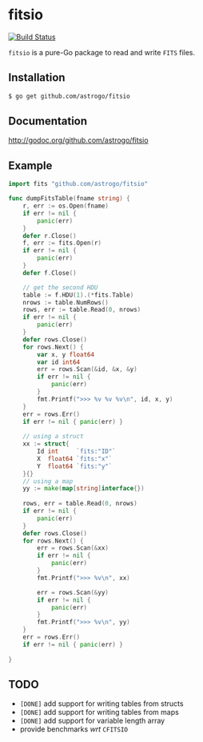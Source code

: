 fitsio
======

[![Build Status](https://drone.io/github.com/astrogo/fitsio/status.png)](https://drone.io/github.com/astrogo/fitsio/latest)

`fitsio` is a pure-Go package to read and write `FITS` files.

## Installation

```sh
$ go get github.com/astrogo/fitsio
```

## Documentation

http://godoc.org/github.com/astrogo/fitsio

## Example

```go
import fits "github.com/astrogo/fitsio"

func dumpFitsTable(fname string) {
    r, err := os.Open(fname)
    if err != nil {
        panic(err)
    }
    defer r.Close()
	f, err := fits.Open(r)
	if err != nil {
		panic(err)
	}
	defer f.Close()

	// get the second HDU
	table := f.HDU(1).(*fits.Table)
	nrows := table.NumRows()
    rows, err := table.Read(0, nrows)
    if err != nil {
        panic(err)
    }
    defer rows.Close()
	for rows.Next() {
        var x, y float64
        var id int64
        err = rows.Scan(&id, &x, &y)
        if err != nil {
            panic(err)
        }
        fmt.Printf(">>> %v %v %v\n", id, x, y)
	}
    err = rows.Err()
    if err != nil { panic(err) }
    
    // using a struct
    xx := struct{
        Id int     `fits:"ID"`
        X  float64 `fits:"x"`
        Y  float64 `fits:"y"`
    }{}
    // using a map
    yy := make(map[string]interface{})
    
    rows, err = table.Read(0, nrows)
    if err != nil {
        panic(err)
    }
    defer rows.Close()
	for rows.Next() {
        err = rows.Scan(&xx)
        if err != nil {
            panic(err)
        }
        fmt.Printf(">>> %v\n", xx)

        err = rows.Scan(&yy)
        if err != nil {
            panic(err)
        }
        fmt.Printf(">>> %v\n", yy)
	}
    err = rows.Err()
    if err != nil { panic(err) }
    
}

```

## TODO

- ``[DONE]`` add support for writing tables from structs
- ``[DONE]`` add support for writing tables from maps
- ``[DONE]`` add support for variable length array
- provide benchmarks _wrt_ ``CFITSIO``
